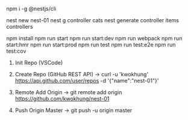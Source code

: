 npm i -g @nestjs/cli

nest new nest-01
nest g controller cats
nest generate controller items controllers

npm install
npm run start
npm run start:dev
npm run webpack
npm run start:hmr
npm run start:prod
npm run test
npm run test:e2e
npm run test:cov

1. Init Repo (VSCode)

2. Create Repo (GitHub REST API)
-> curl -u 'kwokhung' https://api.github.com/user/repos -d '{"name":"nest-01"}'

3. Remote Add Origin
-> git remote add origin https://github.com/kwokhung/nest-01

4. Push Origin Master
-> git push -u origin master

